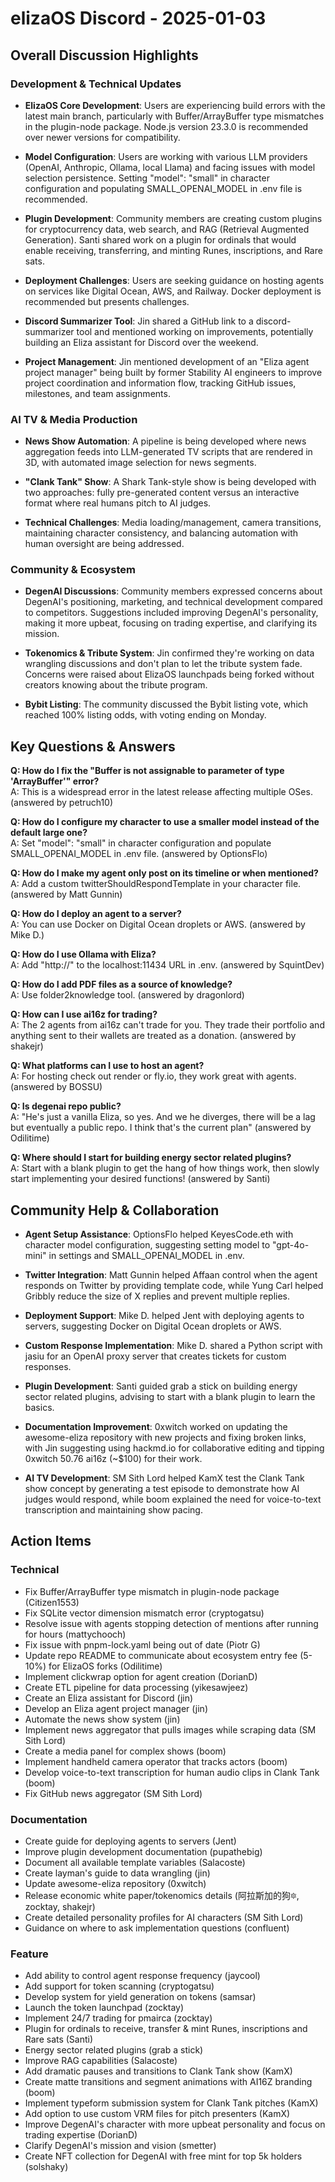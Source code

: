 # elizaOS Discord - 2025-01-03

## Overall Discussion Highlights

### Development & Technical Updates

- **ElizaOS Core Development**: Users are experiencing build errors with the latest main branch, particularly with Buffer/ArrayBuffer type mismatches in the plugin-node package. Node.js version 23.3.0 is recommended over newer versions for compatibility.

- **Model Configuration**: Users are working with various LLM providers (OpenAI, Anthropic, Ollama, local Llama) and facing issues with model selection persistence. Setting "model": "small" in character configuration and populating SMALL_OPENAI_MODEL in .env file is recommended.

- **Plugin Development**: Community members are creating custom plugins for cryptocurrency data, web search, and RAG (Retrieval Augmented Generation). Santi shared work on a plugin for ordinals that would enable receiving, transferring, and minting Runes, inscriptions, and Rare sats.

- **Deployment Challenges**: Users are seeking guidance on hosting agents on services like Digital Ocean, AWS, and Railway. Docker deployment is recommended but presents challenges.

- **Discord Summarizer Tool**: Jin shared a GitHub link to a discord-summarizer tool and mentioned working on improvements, potentially building an Eliza assistant for Discord over the weekend.

- **Project Management**: Jin mentioned development of an "Eliza agent project manager" being built by former Stability AI engineers to improve project coordination and information flow, tracking GitHub issues, milestones, and team assignments.

### AI TV & Media Production

- **News Show Automation**: A pipeline is being developed where news aggregation feeds into LLM-generated TV scripts that are rendered in 3D, with automated image selection for news segments.

- **"Clank Tank" Show**: A Shark Tank-style show is being developed with two approaches: fully pre-generated content versus an interactive format where real humans pitch to AI judges.

- **Technical Challenges**: Media loading/management, camera transitions, maintaining character consistency, and balancing automation with human oversight are being addressed.

### Community & Ecosystem

- **DegenAI Discussions**: Community members expressed concerns about DegenAI's positioning, marketing, and technical development compared to competitors. Suggestions included improving DegenAI's personality, making it more upbeat, focusing on trading expertise, and clarifying its mission.

- **Tokenomics & Tribute System**: Jin confirmed they're working on data wrangling discussions and don't plan to let the tribute system fade. Concerns were raised about ElizaOS launchpads being forked without creators knowing about the tribute program.

- **Bybit Listing**: The community discussed the Bybit listing vote, which reached 100% listing odds, with voting ending on Monday.

## Key Questions & Answers

**Q: How do I fix the "Buffer<ArrayBufferLike> is not assignable to parameter of type 'ArrayBuffer'" error?**  
A: This is a widespread error in the latest release affecting multiple OSes. (answered by petruch10)

**Q: How do I configure my character to use a smaller model instead of the default large one?**  
A: Set "model": "small" in character configuration and populate SMALL_OPENAI_MODEL in .env file. (answered by OptionsFlo)

**Q: How do I make my agent only post on its timeline or when mentioned?**  
A: Add a custom twitterShouldRespondTemplate in your character file. (answered by Matt Gunnin)

**Q: How do I deploy an agent to a server?**  
A: You can use Docker on Digital Ocean droplets or AWS. (answered by Mike D.)

**Q: How do I use Ollama with Eliza?**  
A: Add "http://" to the localhost:11434 URL in .env. (answered by SquintDev)

**Q: How do I add PDF files as a source of knowledge?**  
A: Use folder2knowledge tool. (answered by dragonlord)

**Q: How can I use ai16z for trading?**  
A: The 2 agents from ai16z can't trade for you. They trade their portfolio and anything sent to their wallets are treated as a donation. (answered by shakejr)

**Q: What platforms can I use to host an agent?**  
A: For hosting check out render or fly.io, they work great with agents. (answered by BOSSU)

**Q: Is degenai repo public?**  
A: "He's just a vanilla Eliza, so yes. And we he diverges, there will be a lag but eventually a public repo. I think that's the current plan" (answered by Odilitime)

**Q: Where should I start for building energy sector related plugins?**  
A: Start with a blank plugin to get the hang of how things work, then slowly start implementing your desired functions! (answered by Santi)

## Community Help & Collaboration

- **Agent Setup Assistance**: OptionsFlo helped KeyesCode.eth with character model configuration, suggesting setting model to "gpt-4o-mini" in settings and SMALL_OPENAI_MODEL in .env.

- **Twitter Integration**: Matt Gunnin helped Affaan control when the agent responds on Twitter by providing template code, while Yung Carl helped Gribbly reduce the size of X replies and prevent multiple replies.

- **Deployment Support**: Mike D. helped Jent with deploying agents to servers, suggesting Docker on Digital Ocean droplets or AWS.

- **Custom Response Implementation**: Mike D. shared a Python script with jasiu for an OpenAI proxy server that creates tickets for custom responses.

- **Plugin Development**: Santi guided grab a stick on building energy sector related plugins, advising to start with a blank plugin to learn the basics.

- **Documentation Improvement**: 0xwitch worked on updating the awesome-eliza repository with new projects and fixing broken links, with Jin suggesting using hackmd.io for collaborative editing and tipping 0xwitch 50.76 ai16z (~$100) for their work.

- **AI TV Development**: SM Sith Lord helped KamX test the Clank Tank show concept by generating a test episode to demonstrate how AI judges would respond, while boom explained the need for voice-to-text transcription and maintaining show pacing.

## Action Items

### Technical

- Fix Buffer/ArrayBuffer type mismatch in plugin-node package (Citizen1553)
- Fix SQLite vector dimension mismatch error (cryptogatsu)
- Resolve issue with agents stopping detection of mentions after running for hours (mattychooch)
- Fix issue with pnpm-lock.yaml being out of date (Piotr G)
- Update repo README to communicate about ecosystem entry fee (5-10%) for ElizaOS forks (Odilitime)
- Implement clickwrap option for agent creation (DorianD)
- Create ETL pipeline for data processing (yikesawjeez)
- Create an Eliza assistant for Discord (jin)
- Develop an Eliza agent project manager (jin)
- Automate the news show system (jin)
- Implement news aggregator that pulls images while scraping data (SM Sith Lord)
- Create a media panel for complex shows (boom)
- Implement handheld camera operator that tracks actors (boom)
- Develop voice-to-text transcription for human audio clips in Clank Tank (boom)
- Fix GitHub news aggregator (SM Sith Lord)

### Documentation

- Create guide for deploying agents to servers (Jent)
- Improve plugin development documentation (pupathebig)
- Document all available template variables (Salacoste)
- Create layman's guide to data wrangling (jin)
- Update awesome-eliza repository (0xwitch)
- Release economic white paper/tokenomics details (阿拉斯加的狗🔯, zocktay, shakejr)
- Create detailed personality profiles for AI characters (SM Sith Lord)
- Guidance on where to ask implementation questions (confluent)

### Feature

- Add ability to control agent response frequency (jaycool)
- Add support for token scanning (cryptogatsu)
- Develop system for yield generation on tokens (samsar)
- Launch the token launchpad (zocktay)
- Implement 24/7 trading for pmairca (zocktay)
- Plugin for ordinals to receive, transfer & mint Runes, inscriptions and Rare sats (Santi)
- Energy sector related plugins (grab a stick)
- Improve RAG capabilities (Salacoste)
- Add dramatic pauses and transitions to Clank Tank show (KamX)
- Create matte transitions and segment animations with AI16Z branding (boom)
- Implement typeform submission system for Clank Tank pitches (KamX)
- Add option to use custom VRM files for pitch presenters (KamX)
- Improve DegenAI's character with more upbeat personality and focus on trading expertise (DorianD)
- Clarify DegenAI's mission and vision (smetter)
- Create NFT collection for DegenAI with free mint for top 5k holders (solshaky)